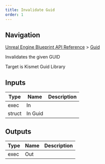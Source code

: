 ```yaml
---
title: Invalidate Guid
order: 1
---
```

## Navigation

[Unreal Engine Blueprint API Reference](https://dev.epicgames.com/documentation/en-us/unreal-engine/BlueprintAPI) > [Guid](https://dev.epicgames.com/documentation/en-us/unreal-engine/BlueprintAPI/Guid)

Invalidates the given GUID

Target is Kismet Guid Library

## Inputs

| Type | Name | Description |
| --- | --- | --- |
| exec | In |  |
| struct | In Guid |  |

## Outputs

| Type | Name | Description |
| --- | --- | --- |
| exec | Out |  |
